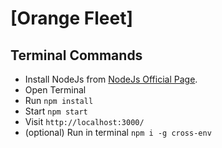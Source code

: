 # [Orange Fleet]


## Terminal Commands

+ Install NodeJs from [NodeJs Official Page](https://nodejs.org/en).
+ Open Terminal
+ Run ```npm install```
+ Start ```npm start```
+ Visit `http://localhost:3000/`
+ (optional) Run in terminal `npm i -g cross-env`

